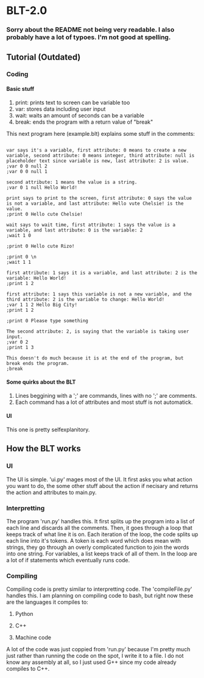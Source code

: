 # BLT-2.0

### Sorry about the README not being very readable. I also probably have a lot of typoes. I'm not good at spelling.

## Tutorial (Outdated)

### Coding

#### Basic stuff

1. print: prints text to screen can be variable too
2. var: stores data including user input
3. wait: waits an amount of seconds can be a variable
4. break: ends the program with a return value of "break"

This next program here (example.blt) explains some stuff in the comments:

```Lines without a semicolon at the beggining are comments. Place a semicolon at the beggining to make a line of code.

var says it's a variable, first attribute: 0 means to create a new variable, second attribute: 0 means integer, third attribute: null is placeholder text since variable is new, last attribute: 2 is value.
;var 0 0 null 2
;var 0 0 null 1

second attribute: 1 means the value is a string.
;var 0 1 null Hello World!

print says to print to the screen, first attribute: 0 says the value is not a variable, and last attribute: Hello vute Chelsie! is the value.
;print 0 Hello cute Chelsie!

wait says to wait time, first attribute: 1 says the value is a variable, and last attribute: 0 is the variable: 2
;wait 1 0

;print 0 Hello cute Rizo!

;print 0 \n
;wait 1 1

first attribute: 1 says it is a variable, and last attribute: 2 is the variable: Hello World!
;print 1 2

first attribute: 1 says this variable is not a new variable, and the third attribute: 2 is the variable to change: Hello World!
;var 1 1 2 Hello Big City!
;print 1 2

;print 0 Please type something

The second attribute: 2, is saying that the variable is taking user input.
;var 0 2
;print 1 3

This doesn't do much because it is at the end of the program, but break ends the program.
;break
```

#### Some quirks about the BLT

1. Lines beggining with a ';' are commands, lines with no ';' are comments.
2. Each command has a lot of attributes and most stuff is not automatick.

#### UI

This one is pretty selfexplanitory.

## How the BLT works

### UI

The UI is simple. 'ui.py' mages most of the UI. It first asks you what action you want to do, the some other stuff about the action if necisary and returns the action and attributes to main.py.

### Interpretting

The program 'run.py' handles this. It first splits up the program into a list of each line and discards all the comments. Then, it goes through a loop that keeps track of what line it is on. Each iteration of the loop, the code splits up each line into it's tokens. A token is each word which does mean with strings, they go through an overly complicated function to join the words into one string. For variables, a list keeps track of all of them. In the loop are a lot of if statements which eventually runs code.

### Compiling

Compiling code is pretty similar to interpretting code. The 'compileFile.py' handles this. I am planning on compiling code to bash, but right now these are the languages it compiles to:

1. Python

2. C++

3. Machine code

A lot of the code was just coppied from 'run.py' because I'm pretty much just rather than running the code on the spot, I write it to a file. I do not know any assembly at all, so I just used G++ since my code already compiles to C++.
